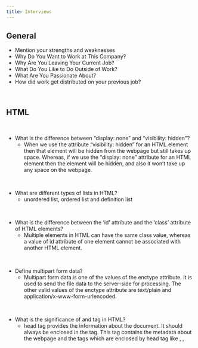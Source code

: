 ```yaml
---
title: Interviews
---
```


## General

* Mention your strengths and weaknesses
* Why Do You Want to Work at This Company?
* Why Are You Leaving Your Current Job?
* What Do You Like to Do Outside of Work?
* What Are You Passionate About?
* How did work get distributed on your previous job?


<br />

## HTML 

<br />

* What is the difference between “display: none” and “visibility: hidden”?
    * When we use the attribute “visibility: hidden” for an HTML element then that element will be hidden from the webpage but still takes up space. Whereas, if we use the “display: none” attribute for an HTML element then the element will be hidden, and also it won’t take up any space on the webpage.

<br />

* What are different types of lists in HTML?
    * unordered list, ordered list and definition list
  
<br />

* What is the difference between the ‘id’ attribute and the ‘class’ attribute of HTML elements?
    * Multiple elements in HTML can have the same class value, whereas a value of id attribute of one element cannot be associated with another HTML element.

<br />

* Define multipart form data?
    * Multipart form data is one of the values of the enctype attribute. It is used to send the file data to the server-side for processing. The other valid values of the enctype attribute are text/plain and application/x-www-form-urlencoded.
  
<br />

*  What is the significance of <head> and <body> tag in HTML?
    * head tag provides the information about the document. It should always be enclosed in the <html> tag. This tag contains the metadata about the webpage and the tags which are enclosed by head tag like <link>, <meta>, <style>, <script>, etc. are not displayed on the web page. Also, there can be only 1 <head> tag in the entire Html document and will always be before the <body> tag.
    * body tag defines the body of the HTML document. It should always be enclosed in the <html> tag. All the contents which needs to be displayed on the web page like images, text, audio, video, contents, using elements like <p>, <img>, <audio>, <heading>, <video>, <div>, etc. will always be enclosed by the <body> tag. Also, there can be only 1 body element in an HTML document and will always be after the <head> tag.
  
<br />

* What are Semantic Elements?
    * Semantic elements are those which describe the particular meaning to the browser and the developer. Elements like form, table, article, figure, etc., are semantic elements.
  


<br />

## CSS

<br />

Example position center box 

<img 
  src="./img/position-center.png"
  alt="This is a picture"
  style="width: 70%;"
/>

```html
<!DOCTYPE html>
<html lang="en">
<head>
  <meta charset="utf-8">
  <meta http-equiv="X-UA-Compatible" content="IE=edge">
  <meta name="viewport" content="width=device-width,initial-scale=1.0">
  <title>Center box</title>
  <style>
    html, body {
      padding: 0;
      margin: 0;
      height: 100%;
    }

    body {
      vertical-align: middle;
      line-height: 100%;
      background-color: orangered;
    }

    #box {
      height: 200px;
      width: 200px;
      background-color: green;
    }
  </style>
</head>
<body>

<div id="box">.</div>
<!-- built files will be auto injected -->
</body>
</html>
```

<br />

Example position absolute


```html
<!DOCTYPE html>
<html lang="en">
  <head>
    <meta charset="utf-8">
    <meta http-equiv="X-UA-Compatible" content="IE=edge">
    <meta name="viewport" content="width=device-width,initial-scale=1.0">
    <title>Center box</title>
      <style>
          html, body {
            padding: 0;
            margin: 0;
            height: 100%;
          }

          body {
            vertical-align: middle;
            line-height: 100%;
            background-color: orangered;
          }

          .parent {
              height: 200px;
              width: 200px;
              background-color: blue;
          }

          .child {
            position: absolute;
            height: 50px;
            width: 50px;
            background-color: lightblue;
          }
      </style>
  </head>
  <body>

    <div class="parent">

      <div class="child">

      </div>

    </div>
    <!-- built files will be auto injected -->
  </body>
</html>
```

<br />

## Javascript

<br />

* Explain the meaning of this
    *   It has different values depending on where it is used:.
        In a method, this refers to the owner object. 
        Alone, this refers to the global object. 
        In a function, this refers to the global object. 
        In a function, in strict mode, this is undefined. 
        In an event, this refers to the element that received the event.
        Methods like call(), and apply() can refer this to any object.
        
<br />
        
* What is falsy and truthy and give some examples
    * In JavaScript, a truthy value is a value that is considered true when encountered in a Boolean context.
    * A falsy (sometimes written falsey) value is a value that is considered false when encountered in a Boolean context. 
    * false, null, undefined, 0, NaN, '', "", ``(Empty template string), document.all , 0n: BigInt
       , -0
    * Type coercion is the process of converting value from one type to another (such as string to number, object to boolean, and so on). Any type, be it primitive or an object, is a valid subject for type coercion. To recall, primitives are: number, string, boolean, null, undefined + Symbol (added in ES6).
  
<br />

Examples

```js
if (true) {

}
if ({}) {

}

if ([]) {

}

if (42) {
}

if ("0") {
}

if ("false") {
}

if (new Date()) {
}

if (-42) {
}

if (12n) {
}

if (3.14) {
}

if (-3.14) {
}

if (Infinity) {
}

if (-Infinity) {
}

```

<br />
  
* What is hoisting
    * Hoisting is JS’s default behavior of defining all the declarations at the top of the scope before code execution.
    * One of the benefits of hoisting is that it enables us to call functions before they appear in the code. JavaScript only hoists declarations, not initializations. 

<br />

Example hoisting

```js
function myFunc(){
    let foo;
    console.log(foo);
    foo = 'bar'
}
myFunc();
```

<br />

* What is a closure
    * When you declare a local variable, that variable has a scope. Generally, local variables exist only within the block or function in which you declare them.
    * A closure is a persistent scope which holds on to local variables even after the code execution has moved out of that block.
  
<br />

Example closure

```js 
outer = function() {
    let a = 1;
    return function() {
        console.log(a);
    };
}

let fnc = outer();
fnc();
```

<br />

  
* Mention different data types and how are they categorized?
    * String, Number, Boolean, Undefined, Null, Object, Array, RegExp.
    * They are categorized in primitive and non-primitive (referenced)
    * If the value is a primitive value, when you access the variable, you manipulate the actual value stored in that variable. In other words, the variable that stores a primitive value is accessed by value. The size of a primitive value is fixed, therefore, JavaScript stores the primitive value on the stack. 
    * Unlike a primitive value, when you manipulate an object, you work on the reference of that object, rather than the actual object. It means a variable that stores an object is accessed by reference. When you assign a value to a variable, the JavaScript engine will determine whether the value is a primitive or reference value.
  
<br />

Example #1

```js
let firstPerson = {name: "Mau"};

let secondPerson = firstPerson;

firstPerson.name = "Carlos";

console.log(secondPerson.name);
console.log(firstPerson.name);
```
  
<br />
